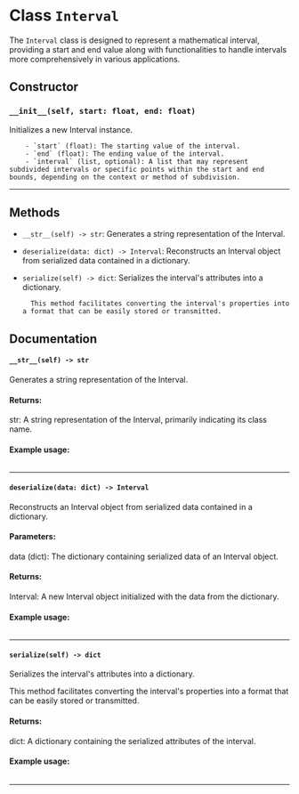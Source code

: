 # Class `Interval`
The `Interval` class is designed to represent a mathematical interval, providing a start and end value along with functionalities to handle intervals more comprehensively in various applications.

## Constructor

### `__init__(self, start: float, end: float)`
Initializes a new Interval instance.
        
        - `start` (float): The starting value of the interval.
        - `end` (float): The ending value of the interval.
        - `interval` (list, optional): A list that may represent subdivided intervals or specific points within the start and end bounds, depending on the context or method of subdivision.

        

---


## Methods

- `__str__(self) -> str`: Generates a string representation of the Interval.

        

- `deserialize(data: dict) -> Interval`: Reconstructs an Interval object from serialized data contained in a dictionary.

        

- `serialize(self) -> dict`: Serializes the interval's attributes into a dictionary.

        This method facilitates converting the interval's properties into a format that can be easily stored or transmitted.

        


## Documentation

#### `__str__(self) -> str`

Generates a string representation of the Interval.

#### Returns:
str: A string representation of the Interval, primarily indicating its class name.

#### Example usage:
```python

```


---

#### `deserialize(data: dict) -> Interval`

Reconstructs an Interval object from serialized data contained in a dictionary.

#### Parameters:
data (dict): The dictionary containing serialized data of an Interval object.

#### Returns:
Interval: A new Interval object initialized with the data from the dictionary.

#### Example usage:
```python

```


---

#### `serialize(self) -> dict`

Serializes the interval's attributes into a dictionary.

This method facilitates converting the interval's properties into a format that can be easily stored or transmitted.

#### Returns:
dict: A dictionary containing the serialized attributes of the interval.

#### Example usage:
```python

```


---

